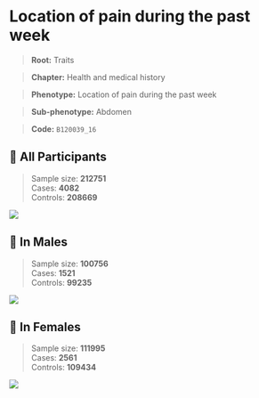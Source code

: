 # Location of pain during the past week
> **Root:** Traits  

> **Chapter:** Health and medical history  

> **Phenotype:** Location of pain during the past week  

> **Sub-phenotype:** Abdomen  

> **Code:** `B120039_16`

## 🧪 All Participants  
> Sample size: **212751**  
> Cases: **4082**  
> Controls: **208669**
<img src="/Traits/Figures/ALL/B120039_16.png"/>
<CsvTable src="/Traits_Data/ALL/LG_B120039_16.csv" label="🔍 View full results" />

## 👨 In Males  
> Sample size: **100756**  
> Cases: **1521**  
> Controls: **99235**
<img src="/Traits/Figures/Male/B120039_16.png"/>
<CsvTable src="/Traits_Data/Male/LG_B120039_16.csv" label="🔍 View full results" />

## 👩 In Females  
> Sample size: **111995**  
> Cases: **2561**  
> Controls: **109434**
<img src="/Traits/Figures/Female/B120039_16.png"/>
<CsvTable src="/Traits_Data/Female/LG_B120039_16.csv" label="🔍 View full results" />
